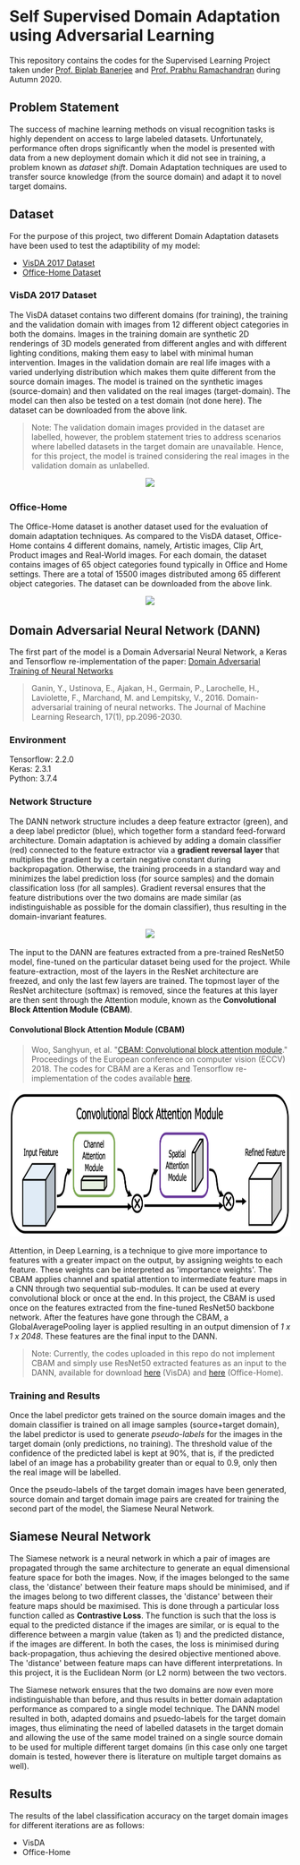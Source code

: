 # Self Supervised Domain Adaptation using Adversarial Learning
This repository contains the codes for the Supervised Learning Project taken under [Prof. Biplab Banerjee](https://biplab-banerjee.github.io/) and [Prof. Prabhu Ramachandran](https://www.aero.iitb.ac.in/~prabhu/) during Autumn 2020. 

## Problem Statement
The success of machine learning methods on visual recognition tasks is highly dependent on access to large labeled datasets. Unfortunately, performance often drops significantly when the model is presented with data from a new deployment domain which it did not see in training, a problem known as _dataset shift_. Domain Adaptation techniques are used to transfer source knowledge (from the source domain) and adapt it to novel target domains.

## Dataset
For the purpose of this project, two different Domain Adaptation datasets have been used to test the adaptibility of my model:
* [VisDA 2017 Dataset](http://ai.bu.edu/visda-2017/)
* [Office-Home Dataset](http://hemanthdv.org/OfficeHome-Dataset/)

### VisDA 2017 Dataset
The VisDA dataset contains two different domains (for training), the training and the validation domain with images from 12 different object categories in both the domains. Images in the training domain are synthetic 2D renderings of 3D models generated from different angles and with different lighting conditions, making them easy to label with minimal human intervention. Images in the validation domain are real life images with a varied underlying distribution which makes them quite different from the source domain images. The model is trained on the synthetic images (source-domain) and then validated on the real images (target-domain). The model can then also be tested on a test domain (not done here). The dataset can be downloaded from the above link. 
> Note: The validation domain images provided in the dataset are labelled, however, the problem statement tries to address scenarios where labelled datasets in the target domain are unavailable. Hence, for this project, the model is trained considering the real images in the validation domain as unlabelled. 

<p align="center">
  <img src="http://ai.bu.edu/visda-2017/assets/images/classification-shift.png">
</p>

### Office-Home
The Office-Home dataset is another dataset used for the evaluation of domain adaptation techniques. As compared to the VisDA dataset, Office-Home contains 4 different domains, namely, Artistic images, Clip Art, Product images and Real-World images. For each domain, the dataset contains images of 65 object categories found typically in Office and Home settings. There are a total of 15500 images distributed among 65 different object categories. The dataset can be downloaded from the above link.

<p align="center">
  <img src="http://hemanthdv.github.io/profile/images/DataCollage.jpg">
</p>

## Domain Adversarial Neural Network (DANN)
The first part of the model is a Domain Adversarial Neural Network, a Keras and Tensorflow re-implementation of the paper: [Domain Adversarial Training of Neural Networks](https://arxiv.org/pdf/1505.07818.pdf)
> Ganin, Y., Ustinova, E., Ajakan, H., Germain, P., Larochelle, H., Laviolette, F., Marchand, M. and Lempitsky, V., 2016. Domain-adversarial training of neural networks. The Journal of Machine Learning Research, 17(1), pp.2096-2030.

### Environment
Tensorflow: 2.2.0
<br>Keras: 2.3.1
<br>Python: 3.7.4

### Network Structure
The DANN network structure includes a deep feature extractor (green), and a deep label predictor (blue), which together form a standard feed-forward architecture. Domain adaptation is achieved by adding a domain classifier (red) connected to the feature extractor via a **gradient reversal layer** that multiplies the gradient by a certain negative constant during backpropagation. Otherwise, the training proceeds in a standard way and minimizes the label prediction loss (for source samples) and the domain classification loss (for all samples). Gradient reversal ensures that the feature distributions over the two domains are made similar (as indistinguishable as possible for the domain classifier), thus resulting in the domain-invariant features.

<p align="center">
  <img src="https://camo.githubusercontent.com/ab629556bb61a4de74baf9004a2c0ce49669351c460da4bf209711a43f9780c9/68747470733a2f2f73312e617831782e636f6d2f323031382f30312f31322f70384b5479442e6d642e6a7067">
</p>

The input to the DANN are features extracted from a pre-trained ResNet50 model, fine-tuned on the particular dataset being used for the project. While feature-extraction, most of the layers in the ResNet architecture are freezed, and only the last few layers are trained. The topmost layer of the ResNet architecture (softmax) is removed, since the features at this layer are then sent through the Attention module, known as the **Convolutional Block Attention Module (CBAM)**.
#### Convolutional Block Attention Module (CBAM)
> Woo, Sanghyun, et al. "[CBAM: Convolutional block attention module](https://openaccess.thecvf.com/content_ECCV_2018/papers/Sanghyun_Woo_Convolutional_Block_Attention_ECCV_2018_paper.pdf)." Proceedings of the European conference on computer vision (ECCV) 2018.
> The codes for CBAM are a Keras and Tensorflow re-implementation of the codes available [here](https://github.com/luuuyi/CBAM.PyTorch).

<p align="center">
  <img height=260 width=700 src="./cbam.png">
</p>

Attention, in Deep Learning, is a technique to give more importance to features with a greater impact on the output, by assigning weights to each feature. These weights can be interpreted as 'importance weights'. The CBAM applies channel and spatial attention to intermediate feature maps in a CNN through two sequential sub-modules. It can be used at every convolutional block or once at the end. In this project, the CBAM is used once on the features extracted from the fine-tuned ResNet50 backbone network. After the features have gone through the CBAM, a GlobalAveragePooling layer is applied resulting in an output dimension of _1 x 1 x 2048_. These features are the final input to the DANN.
> Note: Currently, the codes uploaded in this repo do not implement CBAM and simply use ResNet50 extracted features as an input to the DANN, available for download [here](https://pan.baidu.com/s/1sbuDqWWzwLyB1fFIpo5BdQ) (VisDA) and [here](https://pan.baidu.com/s/1qvcWJCXVG8JkZnoM4BVoGg) (Office-Home). 

### Training and Results
Once the label predictor gets trained on the source domain images and the domain classifier is trained on all image samples (source+target domain), the label predictor is used to generate _pseudo-labels_ for the images in the target domain (only predictions, no training). The threshold value of the confidence of the predicted label is kept at 90%, that is, if the predicted label of an image has a probability greater than or equal to 0.9, only then the real image will be labelled.

Once the pseudo-labels of the target domain images have been generated, source domain and target domain image pairs are created for training the second part of the model, the Siamese Neural Network. 

## Siamese Neural Network
The Siamese network is a neural network in which a pair of images are propagated through the same architecture to generate an equal dimensional feature space for both the images. Now, if the images belonged to the same class, the 'distance' between their feature maps should be minimised, and if the images belong to two different classes, the 'distance' between their feature maps should be maximised. This is done through a particular loss function called as **Contrastive Loss**. The function is such that the loss is equal to the predicted distance if the images are similar, or is equal to the difference between a margin value (taken as 1) and the predicted distance, if the images are different. In both the cases, the loss is minimised during back-propagation, thus achieving the desired objective mentioned above. The 'distance' between feature maps can have different interpretations. In this project, it is the Euclidean Norm (or L2 norm) between the two vectors.

The Siamese network ensures that the two domains are now even more indistinguishable than before, and thus results in better domain adaptation performance as compared to a single model technique. The DANN model resulted in both, adapted domains and psuedo-labels for the target domain images, thus eliminating the need of labelled datasets in the target domain and allowing the use of the same model trained on a single source domain to be used for multiple different target domains (in this case only one target domain is tested, however there is literature on multiple target domains as well).

## Results
The results of the label classification accuracy on the target domain images for different iterations are as follows:
* VisDA 
* Office-Home


